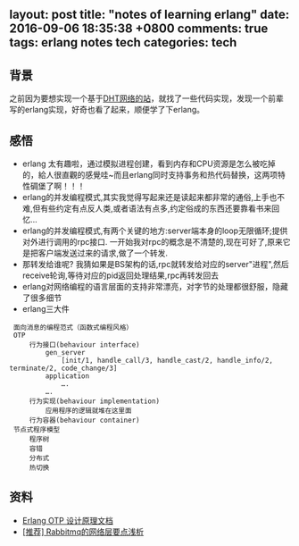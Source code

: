 layout: post
title: "notes of learning erlang"
date: 2016-09-06 18:35:38 +0800
comments: true
tags: erlang notes tech
categories: tech
---

## 背景
之前因为要想实现一个基于[DHT网络的站][3]，就找了一些代码实现，发现一个前辈写的erlang实现，好奇也看了起来，顺便学了下erlang。

## 感悟
- erlang 太有趣啦，通过模拟进程创建，看到内存和CPU资源是怎么被吃掉的，給人很直觀的感覺哇~而且erlang同时支持事务和热代码替换，这两项特性碉堡了啊！！！
- erlang的并发编程模式,其实我觉得写起来还是读起来都非常的通俗,上手也不难,但有些约定有点反人类,或者语法有点多,约定俗成的东西还要靠看书来回忆…
- erlang的并发编程模式,有两个关键的地方:server端本身的loop无限循环;提供对外进行调用的rpc接口. 一开始我对rpc的概念是不清楚的,现在可好了,原来它是把客户端发送过来的请求,做了一个转发.
- 那转发给谁呢?  我猜如果是BS架构的话,rpc就转发给对应的server"进程",然后receive轮询,等待对应的pid返回处理结果,rpc再转发回去<!--more-->
- erlang对网络编程的语言层面的支持非常漂亮，对字节的处理都很舒服，隐藏了很多细节
- erlang三大件
```
 面向消息的编程范式（函数式编程风格）
 OTP
     行为接口(behaviour interface)
         gen_server
             [init/1, handle_call/3, handle_cast/2, handle_info/2, terminate/2, code_change/3]
         application
             ….
         ….
     行为实现(behaviour implementation)
         应用程序的逻辑就堆在这里面
     行为容器(behaviour container)
 节点式程序模型
     程序树
     容错
     分布式
     热切换
```
## 资料
- [Erlang OTP 设计原理文档][1]
- [[推荐] Rabbitmq的网络层要点浅析][2]

[1]: http://erlang.shiningray.cn/otp-design-principles/index.html
[2]: http://tech.techweb.com.cn/thread-438919-1-1.html
[3]: https://github.com/zhkzyth/BT-Share
